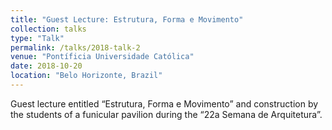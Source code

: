```yaml
---
title: "Guest Lecture: Estrutura, Forma e Movimento"
collection: talks
type: "Talk"
permalink: /talks/2018-talk-2
venue: "Pontíficia Universidade Católica"
date: 2018-10-20
location: "Belo Horizonte, Brazil"
---
```


Guest lecture entitled “Estrutura, Forma e Movimento” and construction by the students of a funicular pavilion during the “22a Semana de Arquitetura”.
